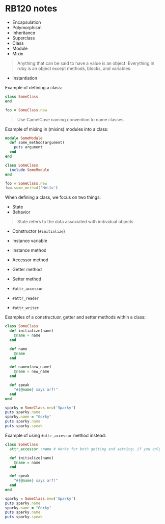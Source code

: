 # RB120 notes

- Encapsulation
- Polymorphism
- Inheritance
- Superclass
- Class
- Module
- Mixin

> Anything that can be said to have a value is an object. Everything in ruby is an object except methods, blocks, and variables.

- Instantiation

Example of defining a class:

```ruby
class SomeClass
end

foo = SomeClass.new
```

> Use CamelCase naming convention to name classes.

Example of mixing in (mixins) modules into a class:

```ruby
module SomeModule
  def some_method(argument)
    puts argument
  end
end

class SomeClass
  include SomeModule
end

foo = SomeClass.new
foo.some_method('Hello')
```

When defining a class, we focus on two things:

- State
- Behavior

> State refers to the data associated with individual objects.

- Constructor (`#initialize`)
- Instance variable
- Instance method
- Accessor method
- Getter method
- Setter method

- `#attr_accessor`
- `#attr_reader`
- `#attr_writer`

Examples of a constructuor, getter and setter methods within a class:

```ruby
class SomeClass
  def initialize(name)
    @name = name
  end

  def name
    @name
  end

  def name=(new_name)
    @name = new_name
  end

  def speak
    "#{@name} says arf!"
  end
end

sparky = SomeClass.new('Sparky')
puts sparky.name
sparky.name = "Gorky"
puts sparky.name
puts sparky.speak
```

Example of using `#attr_accessor` method instead:

```ruby
class SomeClass
  attr_accessor :name # Works for both getting and setting; if you only want to get, use `#attr_reader`; if you only want to set, use `#attr_writer`.

  def initialize(name)
    @name = name
  end

  def speak
    "#{@name} says arf!"
  end
end

sparky = SomeClass.new('Sparky')
puts sparky.name
sparky.name = "Gorky"
puts sparky.name
puts sparky.speak
```
